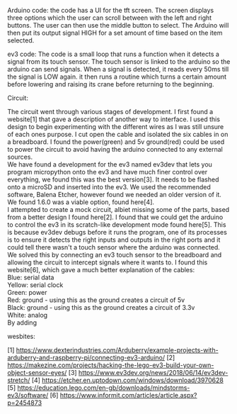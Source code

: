 Arduino code: the code has a UI for the tft screen. The screen displays three options which the user can scroll between with the left and right buttons. The user can then use the middle button to select. The Arduino will then put its output signal HIGH for a set amount of time based on the item selected.

ev3 code: The code is a small loop that runs a function when it detects a signal from its touch sensor. The touch sensor is linked to the arduino so the arduino can send signals. When a signal is detected, it reads every 50ms till the signal is LOW again. it then runs a routine which turns a certain amount before lowering and raising its crane before returning to the beginning.

Circuit: 

The circuit went through various stages of development. I first found a website[1] that gave a description of another way to interface. I used this design to begin experimenting with the different wires as I was still unsure of each ones purpose. I cut open the cable and isolated the six cables in on a breadboard. I found the power(green) and 5v ground(red) could be used to power the circuit to avoid having the arduino connected to any external sources.
<br/>We have found a development for the ev3 named ev3dev that lets you program micropython onto the ev3 and have much finer control over everything, we found this was the best version[3]. It needs to be flashed onto a microSD and inserted into the ev3. We used the recommended software, Balena Etcher, however found we needed an older version of it. We found 1.6.0 was a viable option, found here[4].
<br/>I attempted to create a mock circuit, albiet missing some of the parts, based from a better design I found here[2]. I found that we could get the arduino to control the ev3 in its scratch-like development mode found here[5]. This is because ev3dev debugs before it runs the program, one of its processes is to ensure it detects the right inputs and outputs in the right ports and it could tell there wasn't a touch sensor where the arduino was connected.
<br/>We solved this by connecting an ev3 touch sensor to the breadboard and allowing the circuit to intercept signals where it wants to. I found this website[6], which gave a much better explanation of the cables:
<br/>Blue: serial data
<br/>Yellow: serial clock
<br/>Green: power
<br/>Red: ground - using this as the ground creates a circuit of 5v
<br/>Black: ground - using this as the ground creates a circuit of 3.3v
<br/>White: analog
<br/>By adding



wesbites:

[1] https://www.dexterindustries.com/Arduberry/example-projects-with-arduberry-and-raspberry-pi/connecting-ev3-arduino/
[2] https://makezine.com/projects/hacking-the-lego-ev3-build-your-own-object-sensor-eyes/
[3] https://www.ev3dev.org/news/2018/06/14/ev3dev-stretch/
[4] https://etcher.en.uptodown.com/windows/download/3970628
[5] https://education.lego.com/en-gb/downloads/mindstorms-ev3/software/
[6] https://www.informit.com/articles/article.aspx?p=2454873
